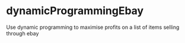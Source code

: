 # dynamicProgrammingEbay
Use dynamic programming to maximise profits on a list of items selling through ebay
